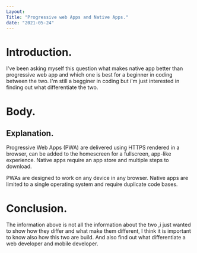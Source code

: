```yaml
---
Layout:
Title: "Progressive web Apps and Native Apps."
date: "2021-05-24"
---
```


# Introduction.

I've been asking myself this question what makes native app better than progressive web app and which one is best for a beginner in coding between the two. I'm still a begginer in coding but i'm just interested in finding out what differentiate the two.

# Body.

## Explanation.

Progressive Web Apps (PWA) are delivered using HTTPS rendered in a browser, can be added to the homescreen for a fullscreen, app-like experience. Native apps require an app store and multiple steps to download.

PWAs are designed to work on any device in any browser. Native apps are limited to a single operating system and require duplicate code bases.


# Conclusion.

The information above is not all the information about the two ,i just wanted to show how they differ and what make them different, I think it is important to know also how this two are build. And also find out what differentiate a web developer and mobile developer.







